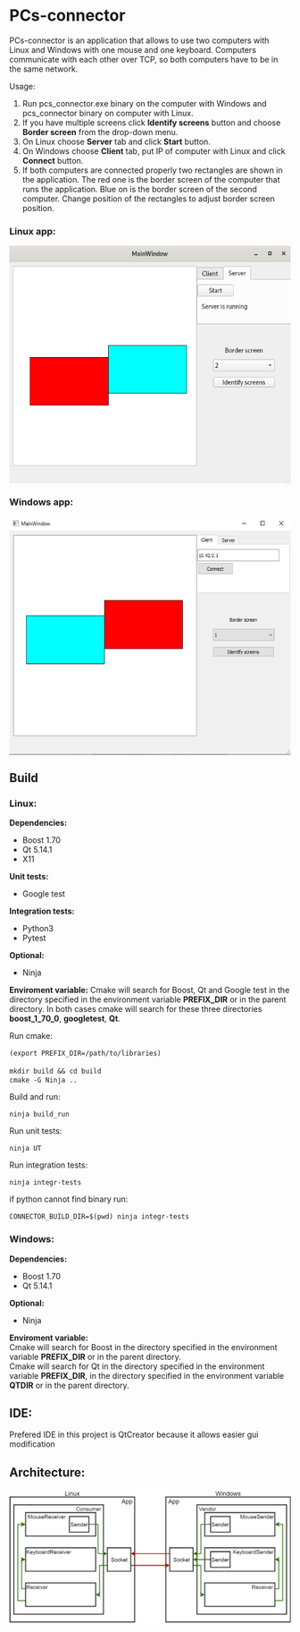 # PCs-connector

PCs-connector is an application that allows to use two computers with Linux and Windows with one mouse and one keyboard. Computers communicate with each other over TCP, so both computers have to be in the same network.

Usage:

1. Run pcs_connector.exe binary on the computer with Windows and pcs_connector binary on computer with Linux.
2. If you have multiple screens click **Identify screens** button and choose **Border screen** from the drop-down menu.
3. On Linux choose **Server** tab and click **Start** button.
4. On Windows choose **Client** tab, put IP of computer with Linux and click **Connect** button.
5. If both computers are connected properly two rectangles are shown in the application. The red one is the border screen of the computer that runs the application. Blue on is the border screen of the second computer. Change position of the rectangles to adjust border screen position.

### Linux app:  
<img src="linux.png" width=552 height=425 align=middle>

### Windows app:  
<img src="windows.png" width=552 height=425 align=middle>

## Build


### Linux:
**Dependencies:**
- Boost 1.70
- Qt 5.14.1
- X11

**Unit tests:**
- Google test

**Integration tests:**
- Python3
- Pytest

**Optional:**
- Ninja

**Enviroment variable:**
Cmake will search for Boost, Qt and Google test in the directory specified in the environment variable **PREFIX_DIR** or in the parent directory. In both cases cmake will search for these three directories **boost_1_70_0**, **googletest**, **Qt**.

Run cmake:
```
(export PREFIX_DIR=/path/to/libraries)

mkdir build && cd build
cmake -G Ninja ..
```

Build and run:
```
ninja build_run
```

Run unit tests:
```
ninja UT
```

Run integration tests:
```
ninja integr-tests
```

if python cannot find binary run:
```
CONNECTOR_BUILD_DIR=$(pwd) ninja integr-tests
```

### Windows:
**Dependencies:**
- Boost 1.70
- Qt 5.14.1

**Optional:**
- Ninja

**Enviroment variable:**  
Cmake will search for Boost in the directory specified in the environment variable **PREFIX_DIR** or in the parent directory.  
Cmake will search for Qt in the directory specified in the environment variable **PREFIX_DIR**, in the directory specified in the environment variable **QTDIR** or in the parent directory.  

## IDE:

Prefered IDE in this project is QtCreator because it allows easier gui modification

## Architecture:  
  
![ar](architecture.png)
